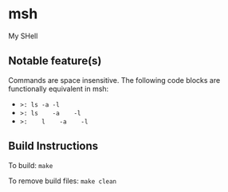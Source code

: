# msh
My SHell

## Notable feature(s)
Commands are space insensitive. The following code blocks are functionally equivalent in msh:
- `>: ls -a -l`
- `>: ls    -a    -l`
- `>:    l    -a    -l    `

## Build Instructions
To build:
    `make`

To remove build files:
    `make clean`
